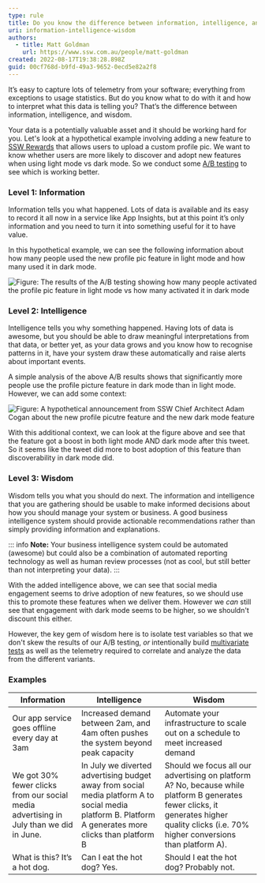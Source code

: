 ```yaml
---
type: rule
title: Do you know the difference between information, intelligence, and wisdom?
uri: information-intelligence-wisdom
authors:
  - title: Matt Goldman
    url: https://www.ssw.com.au/people/matt-goldman
created: 2022-08-17T19:38:28.898Z
guid: 00cf768d-b9fd-49a3-9652-0ecd5e82a2f8
---
```

It’s easy to capture lots of telemetry from your software; everything from exceptions to usage statistics. But do you know what to do with it and how to interpret what this data is telling you? That’s the difference between information, intelligence, and wisdom.

<!--endintro-->
 
Your data is a potentially valuable asset and it should be working hard for you. Let's look at a hypothetical example involving adding a new feature to [SSW Rewards](https://www.ssw.com.au/ssw/Rewards/Default.aspx) that allows users to upload a custom profile pic. We want to know whether users are more likely to discover and adopt new features when using light mode vs dark mode. So we conduct some [A/B testing](/rules/a-b-testing) to see which is working better.

### Level 1: Information  
 
Information tells you what happened. Lots of data is available and its easy to record it all now in a service like App Insights, but at this point it’s only information and you need to turn it into something useful for it to have value.

In this hypothetical example, we can see the following information about how many people used the new profile pic feature in light mode and how many used it in dark mode.

![Figure: The results of the A/B testing showing how many people activated the profile pic feature in light mode vs how many activated it in dark mode](rewards-abresults.png)
 
### Level 2: Intelligence
 
Intelligence tells you why something happened. Having lots of data is awesome, but you should be able to draw meaningful interpretations from that data, or better yet, as your data grows and you know how to recognise patterns in it, have your system draw these automatically and raise alerts about important events.

A simple analysis of the above A/B results shows that significantly more people use the profile picture feature in dark mode than in light mode. However, we can add some context:

![Figure: A hypothetical announcement from SSW Chief Architect Adam Cogan about the new profile picutre feature and the new dark mode feature](adamcogan-faketweet.png)

With this additional context, we can look at the figure above and see that the feature got a boost in both light mode AND dark mode after this tweet. So it seems like the tweet did more to bost adoption of this feature than discoverability in dark mode did.
 
### Level 3: Wisdom
 
Wisdom tells you what you should do next. The information and intelligence that you are gathering should be usable to make informed decisions about how you should manage your system or business. A good business intelligence system should provide actionable recommendations rather than simply providing information and explanations.

::: info
**Note:** Your business intelligence system could be automated (awesome) but could also be a combination of automated reporting technology as well as human review processes (not as cool, but still better than not interpreting your data).
:::

With the added intelligence above, we can see that social media engagement seems to drive adoption of new features, so we should use this to promote these features when we deliver them. However we _can_ still see that engagement with dark mode seems to be higher, so we shouldn't discount this either.

However, the key gem of wisdom here is to isolate test variables so that we don't skew the results of our A/B testing, _or_ intentionally build [multivariate tests](https://www.youtube.com/watch?v=dYdTqoamI3Q) as well as the telemetry required to correlate and analyze the data from the different variants.


### Examples
 
| Information | Intelligence | Wisdom |
|--|--|--|
| Our app service goes offline every day at 3am | Increased demand between 2am, and 4am often pushes the system beyond peak capacity | Automate your infrastructure to scale out on a schedule to meet increased demand |
| We got 30% fewer clicks from our social media advertising in July than we did in June. | In July we diverted advertising budget away from social media platform A to social media platform B. Platform A generates more clicks than platform B | Should we focus all our advertising on platform A? No, because while platform B generates fewer clicks, it generates higher quality clicks (i.e. 70% higher conversions than platform A). | 
| What is this? It’s a hot dog. | Can I eat the hot dog? Yes. | Should I eat the hot dog? Probably not. |